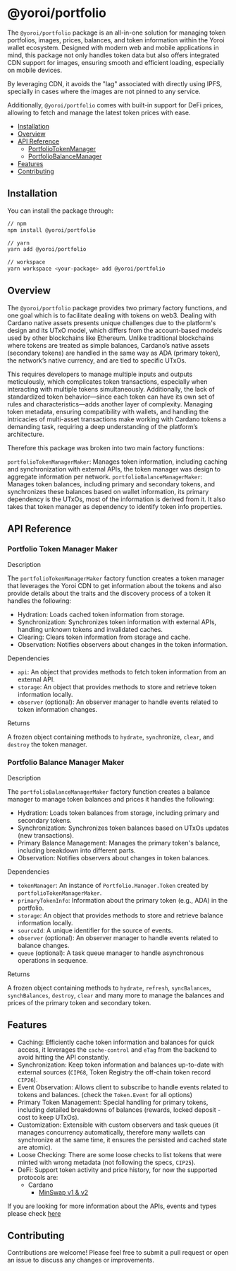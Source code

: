 # @yoroi/portfolio

The `@yoroi/portfolio` package is an all-in-one solution for managing token portfolios, images, prices, balances, and token information within the Yoroi wallet ecosystem. Designed with modern web and mobile applications in mind, this package not only handles token data but also offers integrated CDN support for images, ensuring smooth and efficient loading, especially on mobile devices. 

By leveraging CDN, it avoids the "lag" associated with directly using IPFS, specially in cases where the images are not pinned to any service.

Additionally, `@yoroi/portfolio` comes with built-in support for DeFi prices, allowing to fetch and manage the latest token prices with ease.

- [Installation](#installation)
- [Overview](#overview)
- [API Reference](#api-reference)
  - [PortfolioTokenManager](#portfolio-token-manager-maker)
  - [PortfolioBalanceManager](#portfolio-balance-manager-maker)
- [Features](#features)
- [Contributing](#contributing)

## Installation

You can install the package through:

```bash
// npm
npm install @yoroi/portfolio

// yarn
yarn add @yoroi/portfolio

// workspace
yarn workspace <your-package> add @yoroi/portfolio
```

## Overview

The `@yoroi/portfolio` package provides two primary factory functions, and one goal which is to facilitate dealing with tokens on web3.
Dealing with Cardano native assets presents unique challenges due to the platform's design and its UTxO model, which differs from the account-based models used by other blockchains like Ethereum. Unlike traditional blockchains where tokens are treated as simple balances, Cardano’s native assets (secondary tokens) are handled in the same way as ADA (primary token), the network’s native currency, and are tied to specific UTxOs.

This requires developers to manage multiple inputs and outputs meticulously, which complicates token transactions, especially when interacting with multiple tokens simultaneously. Additionally, the lack of standardized token behavior—since each token can have its own set of rules and characteristics—adds another layer of complexity. Managing token metadata, ensuring compatibility with wallets, and handling the intricacies of multi-asset transactions make working with Cardano tokens a demanding task, requiring a deep understanding of the platform’s architecture.

Therefore this package was broken into two main factory functions:

`portfolioTokenManagerMaker`: Manages token information, including caching and synchronization with external APIs, the token manager was design to aggregate information per network.
`portfolioBalanceManagerMaker`: Manages token balances, including primary and secondary tokens, and synchronizes these balances based on wallet information, its primary dependency is the UTxOs, most of the information is derived from it. It also takes that token manager as dependency to identify token info properties.

## API Reference

### Portfolio Token Manager Maker

Description

The `portfolioTokenManagerMaker` factory function creates a token manager that leverages the Yoroi CDN to get information about the tokens and also provide details about the traits and the discovery process of a token it handles the following:

- Hydration: Loads cached token information from storage.
- Synchronization: Synchronizes token information with external APIs, handling unknown tokens and invalidated caches.
- Clearing: Clears token information from storage and cache.
- Observation: Notifies observers about changes in the token information.

Dependencies

- `api`: An object that provides methods to fetch token information from an external API.
- `storage`: An object that provides methods to store and retrieve token information locally.
- `observer` (optional): An observer manager to handle events related to token information changes.

Returns

A frozen object containing methods to `hydrate`, `sync`hronize, `clear`, and `destroy` the token manager.

### Portfolio Balance Manager Maker

Description

The `portfolioBalanceManagerMaker` factory function creates a balance manager to manage token balances and prices it handles the following:

- Hydration: Loads token balances from storage, including primary and secondary tokens.
- Synchronization: Synchronizes token balances based on UTxOs updates (new transactions).
- Primary Balance Management: Manages the primary token's balance, including breakdown into different parts.
- Observation: Notifies observers about changes in token balances.

Dependencies

- `tokenManager`: An instance of `Portfolio.Manager.Token` created by `portfolioTokenManagerMaker`.
- `primaryTokenInfo`: Information about the primary token (e.g., ADA) in the portfolio.
- `storage`: An object that provides methods to store and retrieve balance information locally.
- `sourceId`: A unique identifier for the source of events.
- `observer` (optional): An observer manager to handle events related to balance changes.
- `queue` (optional): A task queue manager to handle asynchronous operations in sequence.

Returns

A frozen object containing methods to `hydrate`, `refresh`, `syncBalances`, `synchBalances`, `destroy`, `clear` and many more to manage the balances and prices of the primary token and secondary token.

## Features

- Caching: Efficiently cache token information and balances for quick access, it leverages the `cache-control` and `eTag` from the backend to avoid hitting the API constantly.
- Synchronization: Keep token information and balances up-to-date with external sources (`CIP68`, Token Registry the off-chain token record `CIP26`).
- Event Observation: Allows client to subscribe to handle events related to tokens and balances. (check the `Token.Event` for all options)
- Primary Token Management: Special handling for primary tokens, including detailed breakdowns of balances (rewards, locked deposit - cost to keep UTxOs).
- Customization: Extensible with custom observers and task queues (it manages concurrency automatically, therefore many wallets can synchronize at the same time, it ensures the persisted and cached state are atomic).
- Loose Checking: There are some loose checks to list tokens that were minted with wrong metadata (not following the specs, `CIP25`).
- DeFi: Support token activity and price history, for now the supported protocols are:
  - Cardano
    - [MinSwap v1 & v2](https://minswap.org)

If you are looking for more information about the APIs, events and types please check [here](https://github.com/Emurgo/yoroi/tree/develop/packages/types/src/portfolio)

## Contributing

Contributions are welcome! Please feel free to submit a pull request or open an issue to discuss any changes or improvements.
